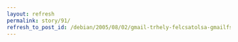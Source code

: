 ```yaml
---
layout: refresh
permalink: story/91/
refresh_to_post_id: /debian/2005/08/02/gmail-trhely-felcsatolsa-gmailfs
---
```

